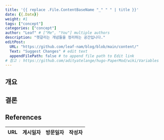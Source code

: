 ```yaml
---
title: '{{ replace .File.ContentBaseName "_" " " | title }}'
date: {{.Date}}
weight: #1
tags: ["concept"]
categories: ["concept"]
author: "Leaf" # ["Me", "You"] multiple authors
description: "헷갈리는 개념들을 정리하는 공간입니다."
editPost:
  URL: "https://github.com/leaf-nam/blog/blob/main/content/"
  Text: "Suggest Changes" # edit text
  appendFilePath: false # to append file path to Edit link
# 참고 : https://github.com/adityatelange/hugo-PaperMod/wiki/Variables
---
```

## 개요

## 

## 결론

## References

| URL | 게시일자 | 방문일자 | 작성자 |
| :-- | :------- | :------- | :----- |
